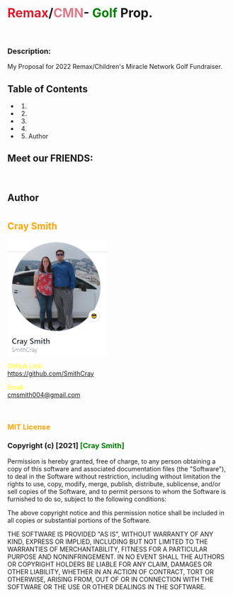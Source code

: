 # <span style="color:#dc1c2e">Remax</span>/<span style="color:#dc7c8b">CMN</span>- <span style="color:green">Golf</span> Prop.

<br>

### **Description:**

My Proposal for 2022 Remax/Children's Miracle Network Golf Fundraiser.

## Table of Contents

- 1.

- 2.

- 3.

- 4.

- 5. Author

## Meet our FRIENDS:

<br>

## Author

#

## <span style="color:orange">**Cray Smith**</span>

<img src="assets\gitCray.png" alt="Cray Smith GitHub" width="225px">

<br>

<span style="color:yellow">GitHub Link:</span>
<br>
https://github.com/SmithCray

<span style="color:yellow">Email:</span>
<br>
cmsmith004@gmail.com

<br>

### <span style="color:orange">MIT License</span>

### Copyright (c) [2021] <span style="color:green"> [Cray Smith] </span>

Permission is hereby granted, free of charge, to any person obtaining a copy
of this software and associated documentation files (the "Software"), to deal
in the Software without restriction, including without limitation the rights
to use, copy, modify, merge, publish, distribute, sublicense, and/or sell
copies of the Software, and to permit persons to whom the Software is
furnished to do so, subject to the following conditions:

The above copyright notice and this permission notice shall be included in all
copies or substantial portions of the Software.

THE SOFTWARE IS PROVIDED "AS IS", WITHOUT WARRANTY OF ANY KIND, EXPRESS OR
IMPLIED, INCLUDING BUT NOT LIMITED TO THE WARRANTIES OF MERCHANTABILITY,
FITNESS FOR A PARTICULAR PURPOSE AND NONINFRINGEMENT. IN NO EVENT SHALL THE
AUTHORS OR COPYRIGHT HOLDERS BE LIABLE FOR ANY CLAIM, DAMAGES OR OTHER
LIABILITY, WHETHER IN AN ACTION OF CONTRACT, TORT OR OTHERWISE, ARISING FROM,
OUT OF OR IN CONNECTION WITH THE SOFTWARE OR THE USE OR OTHER DEALINGS IN THE
SOFTWARE.
